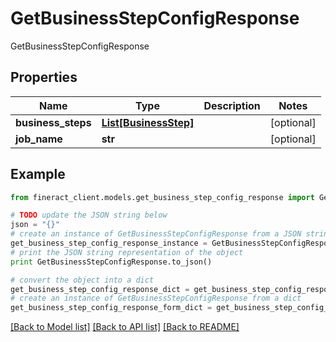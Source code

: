 # GetBusinessStepConfigResponse

GetBusinessStepConfigResponse

## Properties

Name | Type | Description | Notes
------------ | ------------- | ------------- | -------------
**business_steps** | [**List[BusinessStep]**](BusinessStep.md) |  | [optional] 
**job_name** | **str** |  | [optional] 

## Example

```python
from fineract_client.models.get_business_step_config_response import GetBusinessStepConfigResponse

# TODO update the JSON string below
json = "{}"
# create an instance of GetBusinessStepConfigResponse from a JSON string
get_business_step_config_response_instance = GetBusinessStepConfigResponse.from_json(json)
# print the JSON string representation of the object
print GetBusinessStepConfigResponse.to_json()

# convert the object into a dict
get_business_step_config_response_dict = get_business_step_config_response_instance.to_dict()
# create an instance of GetBusinessStepConfigResponse from a dict
get_business_step_config_response_form_dict = get_business_step_config_response.from_dict(get_business_step_config_response_dict)
```
[[Back to Model list]](../README.md#documentation-for-models) [[Back to API list]](../README.md#documentation-for-api-endpoints) [[Back to README]](../README.md)



